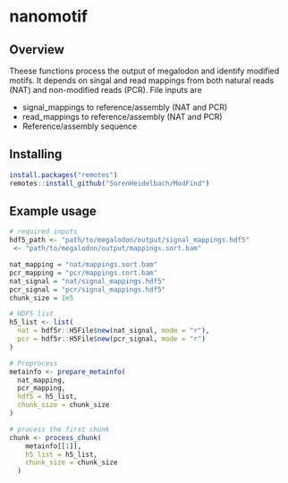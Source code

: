 # nanomotif

## Overview

Theese functions process the output of megalodon and identify modified motifs. 
It depends on singal and read mappings from both natural reads (NAT) and non-modified reads (PCR).
File inputs are 

- signal_mappings to reference/assembly (NAT and PCR)
- read_mappings to reference/assembly (NAT and PCR)
- Reference/assembly sequence

## Installing

```r
install.packages("remotes")
remotes::install_github("SorenHeidelbach/ModFind")
```


## Example usage

```r
# required inputs
hdf5_path <- "path/to/megalodon/output/signal_mappings.hdf5"
 <- "path/to/megalodon/output/mappings.sort.bam"

nat_mapping = "nat/mappings.sort.bam"
pcr_mapping = "pcr/mappings.sort.bam"
nat_signal = "nat/signal_mappings.hdf5"
pcr_signal = "pcr/signal_mappings.hdf5"
chunk_size = 1e5

# HDF5 list
h5_list <- list(
  nat = hdf5r::H5File$new(nat_signal, mode = "r"),
  pcr = hdf5r::H5File$new(pcr_signal, mode = "r")
)

# Preprocess
metainfo <- prepare_metainfo(
  nat_mapping,
  pcr_mapping,
  hdf5 = h5_list,
  chunk_size = chunk_size
)

# process the first chunk
chunk <- process_chunk(
    metainfo[[1]],
    h5_list = h5_list,
    chunk_size = chunk_size
  )
```